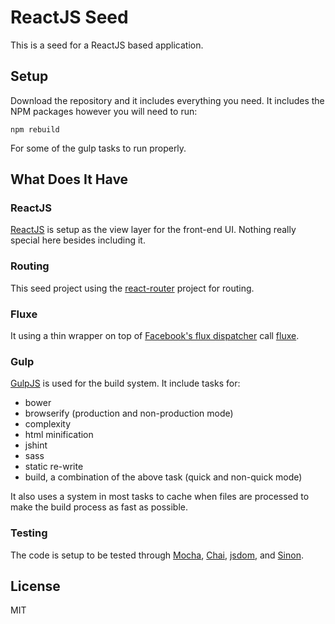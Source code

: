 # ReactJS Seed

This is a seed for a ReactJS based application.

## Setup ##

Download the repository and it includes everything you need.  It includes the NPM packages however you will need to run:

```
npm rebuild
```

For some of the gulp tasks to run properly.

## What Does It Have

### ReactJS

[ReactJS](http://facebook.github.io/react/) is setup as the view layer for the front-end UI.  Nothing really special here besides including it.

### Routing

This seed project using the [react-router](https://github.com/rackt/react-router) project for routing.

### Fluxe

It using a thin wrapper on top of [Facebook's flux dispatcher](http://facebook.github.io/flux/) call [fluxe](https://github.com/ryanzec/fluxe).

### Gulp

[GulpJS](http://gulpjs.com/) is used for the build system.  It include tasks for:

- bower
- browserify (production and non-production mode)
- complexity
- html minification
- jshint
- sass
- static re-write
- build, a combination of the above task (quick and non-quick mode)

It also uses a system in most tasks to cache when files are processed to make the build process as fast as possible.

### Testing

The code is setup to be tested through [Mocha](http://mochajs.org/), [Chai](http://chaijs.com/), [jsdom](https://github.com/tmpvar/jsdom), and [Sinon](http://sinonjs.org/).

## License ##

MIT
